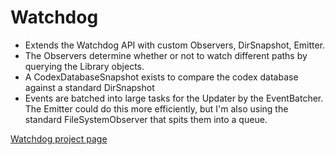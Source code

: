 # Watchdog

- Extends the Watchdog API with custom Observers, DirSnapshot, Emitter.
- The Observers determine whether or not to watch different paths by
  querying the Library objects.
- A CodexDatabaseSnapshot exists to compare the codex database
  against a standard DirSnapshot
- Events are batched into large tasks for the Updater by the
  EventBatcher. The Emitter could do this more efficiently, but I'm
  also using the standard FileSystemObserver that spits them into a queue.

[Watchdog project page](https://github.com/gorakhargosh/watchdog)
